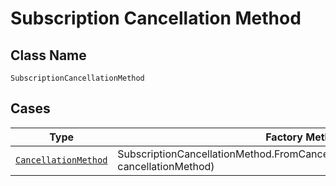 
# Subscription Cancellation Method

## Class Name

`SubscriptionCancellationMethod`

## Cases

| Type | Factory Method |
|  --- | --- |
| [`CancellationMethod`](../../../doc/models/cancellation-method.md) | SubscriptionCancellationMethod.FromCancellationMethod(CancellationMethod cancellationMethod) |

